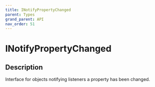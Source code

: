```yaml
---
title: INotifyPropertyChanged
parent: Types
grand_parent: API
nav_order: 51
---
```


# INotifyPropertyChanged

## Description

Interface for objects notifying listeners a property has been changed.
